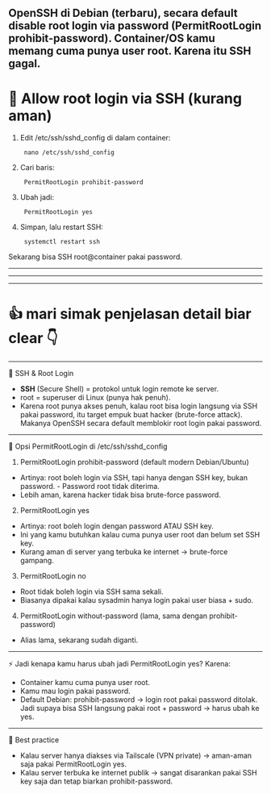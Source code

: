 OpenSSH di Debian (terbaru), secara default disable root login via password (PermitRootLogin prohibit-password).
Container/OS kamu memang cuma punya user root. Karena itu SSH gagal.
---
# 🔧 Allow root login via SSH (kurang aman)
1. Edit /etc/ssh/sshd_config di dalam container:

        nano /etc/ssh/sshd_config
2. Cari baris:

        PermitRootLogin prohibit-password
3. Ubah jadi:

        PermitRootLogin yes
4. Simpan, lalu restart SSH:

        systemctl restart ssh
Sekarang bisa SSH root@container pakai password.

---
---
---

# 👍 mari simak penjelasan detail biar clear 👇
---
🔑 SSH & Root Login
- **SSH** (Secure Shell) = protokol untuk login remote ke server.
- root = superuser di Linux (punya hak penuh).
- Karena root punya akses penuh, kalau root bisa login langsung via SSH pakai password, itu target empuk buat hacker (brute-force attack).
Makanya OpenSSH secara default memblokir root login pakai password.
---
📂 Opsi PermitRootLogin di /etc/ssh/sshd_config
1. PermitRootLogin prohibit-password (default modern Debian/Ubuntu)
  - Artinya: root boleh login via SSH, tapi hanya dengan SSH key, bukan password.
        - Password root tidak diterima.
- Lebih aman, karena hacker tidak bisa brute-force password.
2. PermitRootLogin yes
  - Artinya: root boleh login dengan password ATAU SSH key.
  - Ini yang kamu butuhkan kalau cuma punya user root dan belum set SSH key.
  - Kurang aman di server yang terbuka ke internet → brute-force gampang.
3. PermitRootLogin no
  - Root tidak boleh login via SSH sama sekali.
  - Biasanya dipakai kalau sysadmin hanya login pakai user biasa + sudo.
4. PermitRootLogin without-password (lama, sama dengan prohibit-password)
  - Alias lama, sekarang sudah diganti.
---
⚡ Jadi kenapa kamu harus ubah jadi PermitRootLogin yes?
Karena:
- Container kamu cuma punya user root.
- Kamu mau login pakai password.
- Default Debian: prohibit-password → login root pakai password ditolak.
Jadi supaya bisa SSH langsung pakai root + password → harus ubah ke yes.
---
📌 Best practice
- Kalau server hanya diakses via Tailscale (VPN private) → aman-aman saja pakai PermitRootLogin yes.
- Kalau server terbuka ke internet publik → sangat disarankan pakai SSH key saja dan tetap biarkan prohibit-password.
